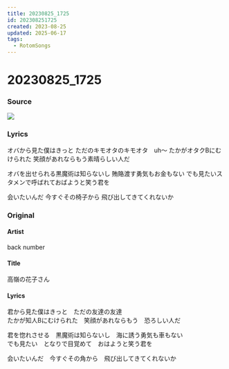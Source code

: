 ```yaml
---
title: 20230825_1725
id: 202308251725
created: 2023-08-25
updated: 2025-06-17
tags:
  - RotomSongs
---
```

# 20230825_1725

### Source

![](https://x.com/Starlystrongest/status/1694989328160829587)

### Lyrics

オバから見た僕はきっと
ただのキモオタのキモオタ　uh〜
たかがオタクBにむけられた
笑顔があれならもう素晴らしい人だ

オバを出せられる黒魔術は知らないし
賄賂渡す勇気もお金もない
でも見たいスタメンで呼ばれておばようと笑う君を

会いたいんだ 今すぐその椅子から 飛び出してきてくれないか

### Original

#### Artist

back number

#### Title

高嶺の花子さん

#### Lyrics

君から見た僕はきっと　ただの友達の友達  
たかが知人Bにむけられた　笑顔があれならもう　恐ろしい人だ  
  
君を惚れさせる　黒魔術は知らないし　海に誘う勇気も車もない  
でも見たい　となりで目覚めて　おはようと笑う君を  
  
会いたいんだ　今すぐその角から　飛び出してきてくれないか 

